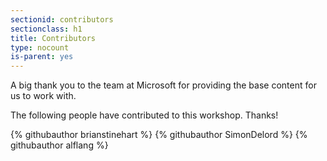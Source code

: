 ```yaml
---
sectionid: contributors
sectionclass: h1
title: Contributors
type: nocount
is-parent: yes
---
```


A big thank you to the team at Microsoft for providing the base content for us to work with.

The following people have contributed to this workshop. Thanks!

<div class="github-contributors">
{% githubauthor brianstinehart %}
{% githubauthor SimonDelord %}
{% githubauthor alflang %}
</div>

